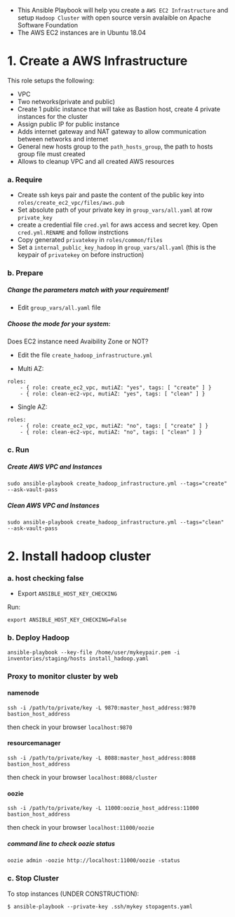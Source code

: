 - This Ansible Playbook will help you create a `AWS EC2 Infrastructure` and setup `Hadoop Cluster` with open source versin avalaible on Apache Software Foundation
- The AWS EC2 instances are in Ubuntu 18.04 

# 1. Create a AWS Infrastructure

This role setups the following:

* VPC
* Two networks(private and public)
* Create 1 public instance that will take as Bastion host, create 4 private instances for the cluster
* Assign public IP for public instance
* Adds internet gateway and NAT gateway to allow communication between networks and internet
* General new hosts group to the `path_hosts_group`, the path to hosts group file must created
* Allows to cleanup VPC and all created AWS resources

### a. Require

- Create ssh keys pair and paste the content of the public key into `roles/create_ec2_vpc/files/aws.pub`
- Set absolute path of your private key in `group_vars/all.yaml` at row `private_key` 
- create a credential file `cred.yml` for aws access and secret key. Open `cred.yml.RENAME` and follow instrctions
- Copy generated `privatekey` in `roles/common/files`
- Set a `internal_public_key_hadoop` in `group_vars/all.yaml`  (this is the keypair of `privatekey` on before instruction) 


### b. Prepare
##### Change the parameters match with your requirement!

- Edit `group_vars/all.yaml` file

##### Choose the mode for your system: 

Does EC2 instance need Avaibility Zone or NOT?

- Edit the file `create_hadoop_infrastructure.yml`

* Multi AZ: 
```
roles:
    - { role: create_ec2_vpc, mutiAZ: "yes", tags: [ "create" ] }
    - { role: clean-ec2-vpc, mutiAZ: "yes", tags: [ "clean" ] }
```
* Single AZ:
```
roles:
    - { role: create_ec2_vpc, mutiAZ: "no", tags: [ "create" ] }
    - { role: clean-ec2-vpc, mutiAZ: "no", tags: [ "clean" ] }
```


### c. Run
##### Create AWS VPC and Instances

```
sudo ansible-playbook create_hadoop_infrastructure.yml --tags="create" --ask-vault-pass
```

##### Clean AWS VPC and Instances

```
sudo ansible-playbook create_hadoop_infrastructure.yml --tags="clean" --ask-vault-pass
```

# 2. Install hadoop cluster 


### a. host checking false

- Export `ANSIBLE_HOST_KEY_CHECKING`

Run:

```
export ANSIBLE_HOST_KEY_CHECKING=False
```

### b. Deploy Hadoop
```
ansible-playbook --key-file /home/user/mykeypair.pem -i inventories/staging/hosts install_hadoop.yaml
```

### Proxy to monitor cluster by web

#### namenode
```
ssh -i /path/to/private/key -L 9870:master_host_address:9870 bastion_host_address
```
then check in your browser `localhost:9870`

#### resourcemanager
```
ssh -i /path/to/private/key -L 8088:master_host_address:8088 bastion_host_address
```
then check in your browser `localhost:8088/cluster`

#### oozie

```
ssh -i /path/to/private/key -L 11000:oozie_host_address:11000 bastion_host_address
```
then check in your browser `localhost:11000/oozie`

##### command line to check oozie status 
```
oozie admin -oozie http://localhost:11000/oozie -status
```


### c. Stop Cluster

To stop instances (UNDER CONSTRUCTION):

```
$ ansible-playbook --private-key .ssh/mykey stopagents.yaml
```

